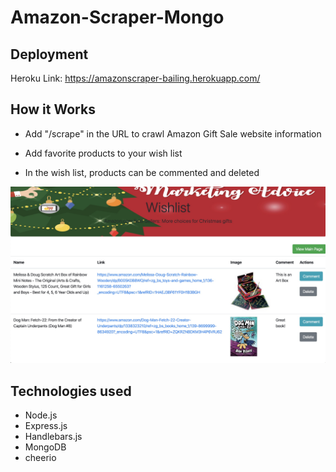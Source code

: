# Amazon-Scraper-Mongo

## Deployment

Heroku Link: https://amazonscraper-bailing.herokuapp.com/

## How it Works

* Add "/scrape" in the URL to crawl Amazon Gift Sale website information

* Add favorite products to your wish list

* In the wish list, products can be commented and deleted

![wishlist](./wishlist.jpg)

## Technologies used

* Node.js
* Express.js
* Handlebars.js
* MongoDB
* cheerio